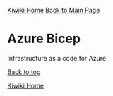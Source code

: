 [Kiwiki Home](/../../)
[Back to Main Page](./readme.md)

# Azure Bicep
Infrastructure as a code for Azure

[Back to top](#)

[Kiwiki Home](/../../)